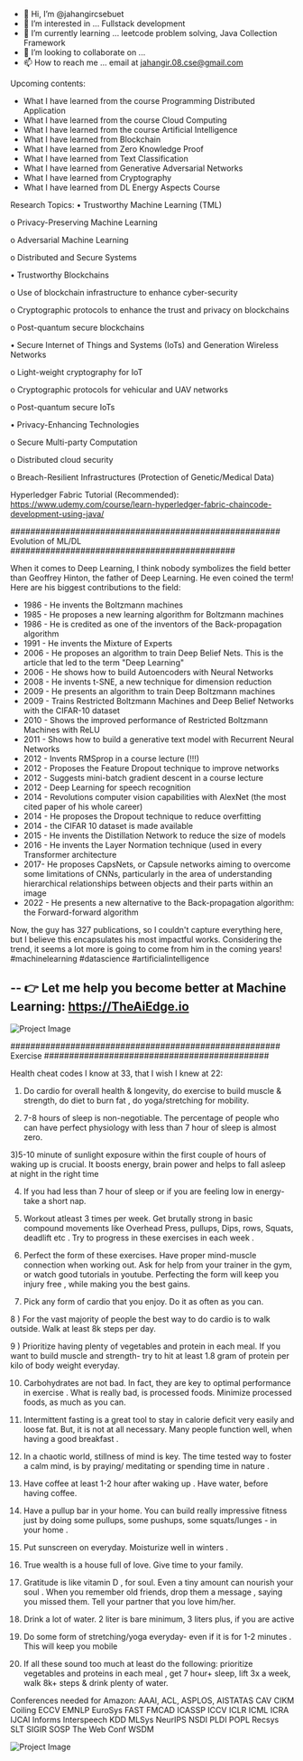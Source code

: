 - 👋 Hi, I’m @jahangircsebuet
- 👀 I’m interested in ... Fullstack development
- 🌱 I’m currently learning ... leetcode problem solving, Java Collection Framework
- 💞️ I’m looking to collaborate on ... 
- 📫 How to reach me ... email at jahangir.08.cse@gmail.com

Upcoming contents:
- What I have learned from the course Programming Distributed Application
- What I have learned from the course Cloud Computing
- What I have learned from the course Artificial Intelligence
- What I have learned from Blockchain
- What I have learned from Zero Knowledge Proof
- What I have learned from Text Classification
- What I have learned from Generative Adversarial Networks
- What I have learned from Cryptography
- What I have learned from DL Energy Aspects Course

<!---
jahangircsebuet/jahangircsebuet is a ✨ special ✨ repository because its `README.md` (this file) appears on your GitHub profile.
You can click the Preview link to take a look at your changes.
--->

Research Topics:
• Trustworthy Machine Learning (TML)

o Privacy-Preserving Machine Learning

o Adversarial Machine Learning

o Distributed and Secure Systems

• Trustworthy Blockchains

o Use of blockchain infrastructure to enhance cyber-security

o Cryptographic protocols to enhance the trust and privacy on blockchains

o Post-quantum secure blockchains

• Secure Internet of Things and Systems (IoTs) and Generation Wireless Networks

o Light-weight cryptography for IoT

o Cryptographic protocols for vehicular and UAV networks

o Post-quantum secure IoTs

• Privacy-Enhancing Technologies

o Secure Multi-party Computation

o Distributed cloud security

o Breach-Resilient Infrastructures (Protection of Genetic/Medical Data)


Hyperledger Fabric Tutorial (Recommended):
https://www.udemy.com/course/learn-hyperledger-fabric-chaincode-development-using-java/


###################################################### Evolution of ML/DL #############################################


When it comes to Deep Learning, I think nobody symbolizes the field better than Geoffrey Hinton, the father of Deep Learning. He even coined the term! Here are his biggest contributions to the field:

- 1986 - He invents the Boltzmann machines
- 1985 - He proposes a new learning algorithm for Boltzmann machines
- 1986 - He is credited as one of the inventors of the Back-propagation algorithm
- 1991 - He invents the Mixture of Experts
- 2006 - He proposes an algorithm to train Deep Belief Nets. This is the article that led to the term "Deep Learning"
- 2006 - He shows how to build Autoencoders with Neural Networks
- 2008 - He invents t-SNE, a new technique for dimension reduction
- 2009 - He presents an algorithm to train Deep Boltzmann machines
- 2009 - Trains Restricted Boltzmann Machines and Deep Belief Networks with the CIFAR-10 dataset
- 2010 - Shows the improved performance of Restricted Boltzmann Machines with ReLU
- 2011 - Shows how to build a generative text model with Recurrent Neural Networks
- 2012 - Invents RMSprop in a course lecture (!!!)
- 2012 - Proposes the Feature Dropout technique to improve networks
- 2012 - Suggests mini-batch gradient descent in a course lecture
- 2012 - Deep Learning for speech recognition
- 2014 - Revolutions computer vision capabilities with AlexNet (the most cited paper of his whole career)
- 2014 - He proposes the Dropout technique to reduce overfitting
- 2014 - the CIFAR 10 dataset is made available
- 2015 - He invents the Distillation Network to reduce the size of models
- 2016 - He invents the Layer Normation technique (used in every Transformer architecture
- 2017- He proposes CapsNets, or Capsule networks aiming to overcome some limitations of CNNs, particularly in the area of understanding hierarchical relationships between objects and their parts within an image
- 2022 - He presents a new alternative to the Back-propagation algorithm: the Forward-forward algorithm

Now, the guy has 327 publications, so I couldn't capture everything here, but I believe this encapsulates his most impactful works. Considering the trend, it seems a lot more is going to come from him in the coming years!
#machinelearning #datascience #artificialintelligence

--
👉 Let me help you become better at Machine Learning: https://TheAiEdge.io
--
![Project Image](https://raw.githubusercontent.com/jahangircsebuet/jahangircsebuet/ab1b997d2d7d1a25a628bbc06006577d33e920aa/evolution-of-ml-dl.jpg)

###################################################### Exercise #############################################


Health cheat codes I know at 33, that I wish I knew at 22:

1) Do cardio for overall health & longevity, do exercise to build muscle & strength, do diet to burn fat , do yoga/stretching for mobility.

2) 7-8 hours of sleep is non-negotiable. The percentage of people who can have perfect physiology with less than 7 hour of sleep is almost zero.

3)5-10 minute of sunlight exposure within the first couple of hours of waking up is crucial. It boosts energy, brain power and helps to fall asleep at night in the right time

4) If you had less than 7 hour of sleep or if you are feeling low in energy- take a short nap.

5) Workout atleast 3 times per week. Get brutally strong in basic compound movements like Overhead Press, pullups, Dips, rows, Squats, deadlift etc . Try to progress in these exercises in each week .

6) Perfect the form of these exercises. Have proper mind-muscle connection when working out. Ask for help from your trainer in the gym, or watch good tutorials in youtube. Perfecting the form will keep you injury free , while making you the best gains.

7) Pick any form of cardio that you enjoy. Do it as often as you can.

8 ) For the vast majority of people the best way to do cardio is to walk outside. Walk at least 8k steps per day.

9 ) Prioritize having plenty of vegetables and protein in each meal. If you want to build muscle and strength- try to hit at least 1.8 gram of protein per kilo of body weight everyday.

10) Carbohydrates are not bad. In fact, they are key to optimal performance in exercise . What is really bad, is processed foods. Minimize processed foods, as much as you can.

11) Intermittent fasting is a great tool to stay in calorie deficit very easily and loose fat. But, it is not at all necessary. Many people function well, when having a good breakfast .

11) In a chaotic world, stillness of mind is key. The time tested way to foster a calm mind, is by praying/ meditating or spending time in nature .

12) Have coffee at least 1-2 hour after waking up . Have water, before having coffee.

13) Have a pullup bar in your home. You can build really impressive fitness just by doing some pullups, some pushups, some squats/lunges - in your home .

14) Put sunscreen on everyday. Moisturize well in winters .

15) True wealth is a house full of love. Give time to your family. 

16) Gratitude is like vitamin D , for soul. Even a tiny amount can nourish your soul . When you remember old friends, drop them a message , saying you missed them. Tell your partner that you love him/her.

17) Drink a lot of water. 2 liter is bare minimum, 3 liters plus, if you are active

18) Do some form of stretching/yoga everyday- even if it is for 1-2 minutes . This will keep you mobile

19) If all these sound too much at least do the following: prioritize vegetables and proteins in each meal , get 7 hour+ sleep, lift 3x a week, walk 8k+ steps & drink plenty of water.



Conferences needed for Amazon:
AAAI, 
ACL,
ASPLOS,
AISTATAS
CAV
CIKM
Coiling
ECCV
EMNLP
EuroSys
FAST
FMCAD
ICASSP
ICCV
ICLR
ICML
ICRA
IJCAI
Informs
Interspeech
KDD
MLSys
NeurIPS
NSDI
PLDI
POPL
Recsys
SLT
SIGIR
SOSP
The Web Conf
WSDM

![Project Image](https://raw.githubusercontent.com/jahangircsebuet/jahangircsebuet/ab1b997d2d7d1a25a628bbc06006577d33e920aa/evolution-of-ml-dl.jpg)
